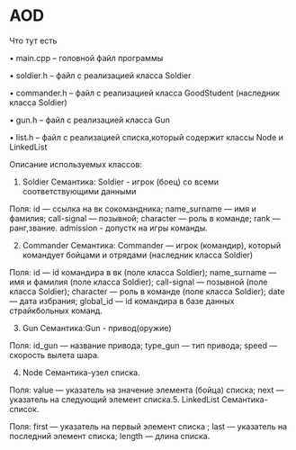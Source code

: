 # AOD
Что тут есть

• main.cpp – головной файл программы

• soldier.h – файл с реализацией класса Soldier

• commander.h – файл с реализацией класса GoodStudent (наследник класса Soldier)

• gun.h – файл с реализацией класса Gun

• list.h – файл с реализацией списка,который содержит классы Node и LinkedList


Описание используемых классов:

1. Soldier
Семантика: Soldier - игрок (боец) со всеми соответствующими данными

Поля:
id — ссылка на вк сокомандника;
name_surname — имя и фамилия;
call-signal — позывной;
character — роль в команде;
rank — ранг,звание.
admission - допустк на игры команды.

2. Commander
Семантика: Commander — игрок (командир), который командует бойцами и отрядами (наследник класса Soldier)

Поля:
id — id командира в вк (поле класса Soldier);
name_surname — имя и фамилия (поле класса Soldier);
call-signal — позывной (поле класса Soldier);
character — роль в команде (поле класса Soldier);
date — дата избрания;
global_id — id командира в базе данных страйкбольных команд.

3. Gun
Семантика:Gun - привод(оружие)

Поля:
id_gun — название привода;
type_gun — тип привода;
speed — скорость вылета шара.

4. Node
Семантика-узел списка.

Поля:
value — указатель на значение элемента (бойца) списка;
next — указатель на следующий элемент списка.5. LinkedList
Семантика-список.

Поля:
first — указатель на первый элемент списка ;
last — указатель на последний элемент списка;
length — длина списка.
